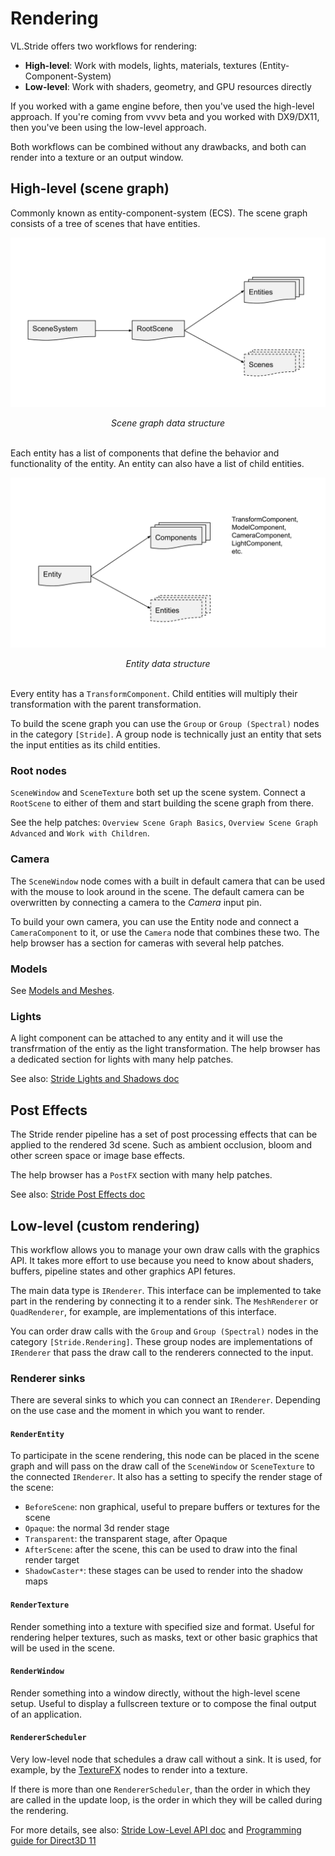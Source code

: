 # Rendering
VL.Stride offers two workflows for rendering:
* **High-level**: Work with models, lights, materials, textures (Entity-Component-System)
* **Low-level**: Work with shaders, geometry, and GPU resources directly

If you worked with a game engine before, then you've used the high-level approach. If you're coming from vvvv beta and you worked with DX9/DX11, then you've been using the low-level approach.

Both workflows can be combined without any drawbacks, and both can render into a texture or an output window.

## High-level (scene graph)
Commonly known as entity-component-system (ECS). The scene graph consists of a tree of scenes that have entities.

![](../../../images/libraries/3d/stride_ecs.svg)
<center><i>Scene graph data structure</i></center>
<br>

Each entity has a list of components that define the behavior and functionality of the entity. An entity can also have a list of child entities.

![](../../../images/libraries/3d/stride_entity.svg)
<center><i>Entity data structure</i></center>
<br>

Every entity has a `TransformComponent`. Child entities will multiply their transformation with the parent transformation.

To build the scene graph you can use the `Group` or `Group (Spectral)` nodes in the category `[Stride]`. A group node is technically just an entity that sets the input entities as its child entities.

### Root nodes
`SceneWindow` and `SceneTexture` both set up the scene system. Connect a `RootScene` to either of them and start building the scene graph from there.

See the help patches: `Overview Scene Graph Basics`, `Overview Scene Graph Advanced` and `Work with Children`.

### Camera
The `SceneWindow` node comes with a built in default camera that can be used with the mouse to look around in the scene. The default camera can be overwritten by connecting a camera to the _Camera_ input pin.

To build your own camera, you can use the Entity node and connect a `CameraComponent` to it, or use the `Camera` node that combines these two. The help browser has a section for cameras with several help patches.

### Models
See [Models and Meshes](models.md).

### Lights
A light component can be attached to any entity and it will use the transfrmation of the entiy as the light transformation. The help browser has a dedicated section for lights with many help patches.

See also: [Stride Lights and Shadows doc](https://doc.stride3d.net/latest/en/manual/graphics/lights-and-shadows/index.html)

## Post Effects
The Stride render pipeline has a set of post processing effects that can be applied to the rendered 3d scene. Such as ambient occlusion, bloom and other screen space or image base effects.

The help browser has a `PostFX` section with many help patches.

See also: [Stride Post Effects doc](https://doc.stride3d.net/latest/en/manual/graphics/post-effects/index.html)

## Low-level (custom rendering)
This workflow allows you to manage your own draw calls with the graphics API. It takes more effort to use because you need to know about shaders, buffers, pipeline states and other graphics API fetures.

The main data type is `IRenderer`. This interface can be implemented to take part in the rendering by connecting it to a render sink. The `MeshRenderer` or `QuadRenderer`, for example, are implementations of this interface.

You can order draw calls with the `Group` and `Group (Spectral)` nodes in the category `[Stride.Rendering]`. These group nodes are implementations of `IRenderer` that pass the draw call to the renderers connected to the input.

### Renderer sinks
There are several sinks to which you can connect an `IRenderer`. Depending on the use case and the moment in which you want to render.

#### `RenderEntity`
To participate in the scene rendering, this node can be placed in the scene graph and will pass on the draw call of the `SceneWindow` or `SceneTexture` to the connected `IRenderer`. It also has a setting to specify the render stage of the scene:
* `BeforeScene`: non graphical, useful to prepare buffers or textures for the scene
* `Opaque`: the normal 3d render stage
* `Transparent`: the transparent stage, after Opaque
* `AfterScene`: after the scene, this can be used to draw into the final render target
* `ShadowCaster*`: these stages can be used to render into the shadow maps

#### `RenderTexture`
Render something into a texture with specified size and format. Useful for rendering helper textures, such as masks, text or other basic graphics that will be used in the scene.

#### `RenderWindow`
Render something into a window directly, without the high-level scene setup. Useful to display a fullscreen texture or to compose the final output of an application.

#### `RendererScheduler`
Very low-level node that schedules a draw call without a sink. It is used, for example, by the [TextureFX](texturefx.md) nodes to render into a texture.

If there is more than one `RendererScheduler`, than the order in which they are called in the update loop, is the order in which they will be called during the rendering.

For more details, see also: [Stride Low-Level API doc](https://doc.stride3d.net/latest/en/manual/graphics/low-level-api/index.html) and [Programming guide for Direct3D 11](https://docs.microsoft.com/en-us/windows/win32/direct3d11/dx-graphics-overviews)